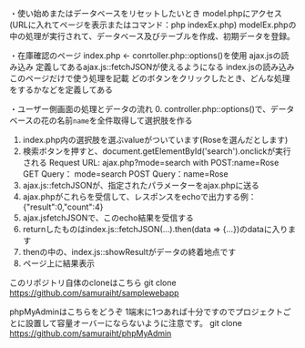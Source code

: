 ・使い始めまたはデータベースをリセットしたいとき
model.phpにアクセス(URLに入れてページを表示またはコマンド：php indexEx.php)
modelEx.phpの中の処理が実行されて、データベース及びテーブルを作成、初期データを登録。

・在庫確認のページ
index.php <- conrtoller.php::options()を使用
ajax.jsの読み込み
	定義してあるajax.js::fetchJSONが使えるようになる
index.jsの読み込み
	このページだけで使う処理を記載
	どのボタンをクリックしたとき、どんな処理をするかなどを定義してある

・ユーザー側画面の処理とデータの流れ
0. controller.php::options()で、データベースの花の名前`name`を全件取得して選択肢を作る
1. index.php内の選択肢を選ぶvalueがついています(Roseを選んだとします)
2. 検索ボタンを押すと、document.getElementById('search').onclickが実行される
Request URL: ajax.php?mode=search with POST:name=Rose
GET Query：	mode=search
POST Query：name=Rose
3. ajax.js::fetchJSONが、指定されたパラメーターをajax.phpに送る
4. ajax.phpがこれらを受信して、レスポンスをechoで出力する例：{"result":0,"count":4}
5. ajax.jsfetchJSONで、このecho結果を受信する
6. returnしたものはindex.js::fetchJSON(…).then(data => {…})のdataに入ります
7. thenの中の、index.js::showResultがデータの終着地点です
8. ページ上に結果表示

このリポジトリ自体のcloneはこちら
git clone https://github.com/samuraiht/samplewebapp

phpMyAdminはこちらをどうぞ
1端末に1つあれば十分ですのでプロジェクトごとに設置して容量オーバーにならないように注意です。
git clone https://github.com/samuraiht/phpMyAdmin